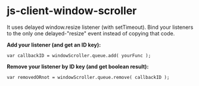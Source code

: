 # js-client-window-scroller

It uses delayed window.resize listener (with setTimeout).
Bind your listeners to the only one delayed-"resize" event instead of copying that code.

__Add your listener (and get an ID key):__
```
var callbackID = windowScroller.queue.add( yourFunc );
```

__Remove your listener by ID key (and get boolean result):__
```
var removedORnot = windowScroller.queue.remove( callbackID );
```
